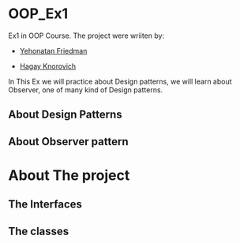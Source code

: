 # OOP_Ex1
Ex1 in OOP Course.
The project were wriiten by:
- [Yehonatan Friedman](https://github.com/YehonatanFr?tab=repositories)
+ [Hagay Knorovich](https://github.com/hagayknoro)

In This Ex we will practice about Design patterns, we will learn about Observer, one of many kind of Design patterns.
## About Design Patterns


## About Observer pattern

# About The project

## The Interfaces

## The classes


